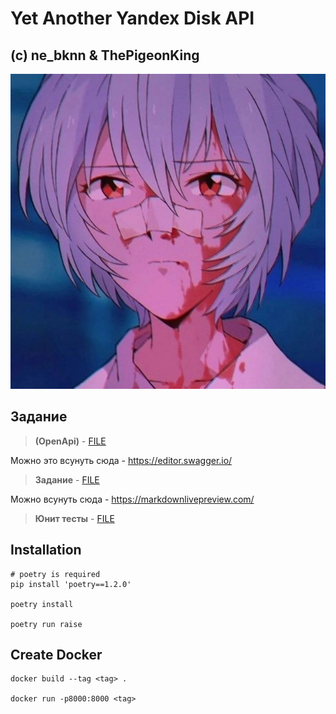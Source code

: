 
# Yet Another Yandex Disk API

## (c) **ne_bknn & ThePigeonKing**

![my mental state is decaying](./task/rei.jpg)

## Задание
>**(OpenApi)** - [FILE](task/openapi.yaml)

Можно это всунуть сюда - https://editor.swagger.io/

> **Задание** - [FILE](task/Task.md)

Можно всунуть сюда - https://markdownlivepreview.com/

>**Юнит тесты** - [FILE](task/unit_test.py)


## **Installation**
```
# poetry is required
pip install 'poetry==1.2.0'

poetry install

poetry run raise
```

## **Create Docker**

```
docker build --tag <tag> .

docker run -p8000:8000 <tag>
```
